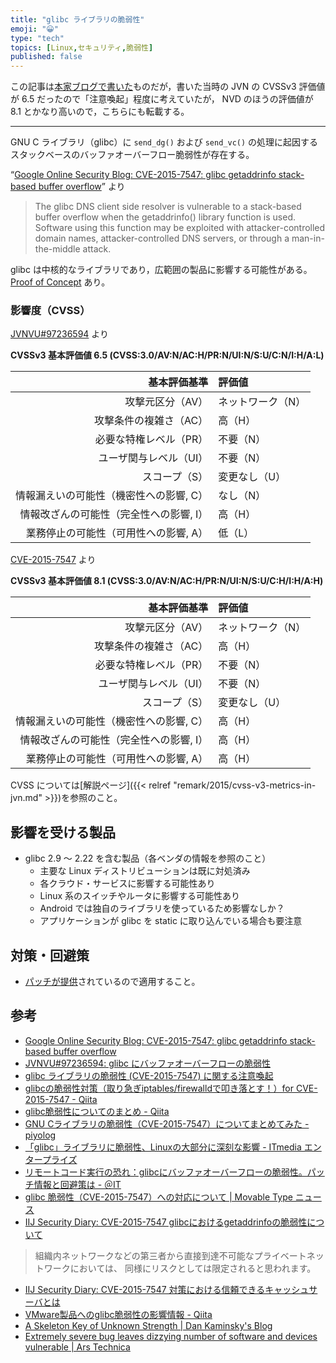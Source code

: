 ```yaml
---
title: "glibc ライブラリの脆弱性"
emoji: "😀"
type: "tech"
topics: [Linux,セキュリティ,脆弱性]
published: false
---
```

この記事は[本家ブログで書いた](http://text.baldanders.info/remark/2016/02/vulnerability-glibc-library/)ものだが，書いた当時の JVN の CVSSv3 評価値が 6.5 だったので「注意喚起」程度に考えていたが， NVD のほうの評価値が 8.1 とかなり高いので，こちらにも転載する。

----

 GNU C ライブラリ（glibc）に `send_dg()` および `send_vc()` の処理に起因するスタックベースのバッファオーバーフロー脆弱性が存在する。

“[Google Online Security Blog: CVE-2015-7547: glibc getaddrinfo stack-based buffer overflow](https://googleonlinesecurity.blogspot.jp/2016/02/cve-2015-7547-glibc-getaddrinfo-stack.html)” より

> The glibc DNS client side resolver is vulnerable to a stack-based buffer overflow when the getaddrinfo() library function is used. Software using this function may be exploited with attacker-controlled domain names, attacker-controlled DNS servers, or through a man-in-the-middle attack.</q>

glibc は中核的なライブラリであり，広範囲の製品に影響する可能性がある。[Proof of Concept](https://github.com/fjserna/CVE-2015-7547) あり。

### 影響度（CVSS）

[JVNVU#97236594](http://jvn.jp/vu/JVNVU97236594/) より

**CVSSv3 基本評価値 6.5 (CVSS:3.0/AV:N/AC:H/PR:N/UI:N/S:U/C:N/I:H/A:L)**

| 基本評価基準                            | 評価値            |
|----------------------------------------:|:------------------|
| 攻撃元区分（AV）                        | ネットワーク（N） |
| 攻撃条件の複雑さ（AC）                  | 高（H）           |
| 必要な特権レベル（PR）                  | 不要（N）         |
| ユーザ関与レベル（UI）                  | 不要（N）         |
| スコープ（S）                           | 変更なし（U）     |
| 情報漏えいの可能性（機密性への影響, C） | なし（N）         |
| 情報改ざんの可能性（完全性への影響, I） | 高（H）           |
| 業務停止の可能性（可用性への影響, A）   | 低（L）           |

[CVE-2015-7547](https://web.nvd.nist.gov/view/vuln/detail?vulnId=CVE-2015-7547) より

**CVSSv3 基本評価値 8.1 (CVSS:3.0/AV:N/AC:H/PR:N/UI:N/S:U/C:H/I:H/A:H)**

| 基本評価基準                            | 評価値            |
|----------------------------------------:|:------------------|
| 攻撃元区分（AV）                        | ネットワーク（N） |
| 攻撃条件の複雑さ（AC）                  | 高（H）           |
| 必要な特権レベル（PR）                  | 不要（N）         |
| ユーザ関与レベル（UI）                  | 不要（N）         |
| スコープ（S）                           | 変更なし（U）     |
| 情報漏えいの可能性（機密性への影響, C） | 高（H）           |
| 情報改ざんの可能性（完全性への影響, I） | 高（H）           |
| 業務停止の可能性（可用性への影響, A）   | 高（H）           |

CVSS については[解説ページ]({{< relref "remark/2015/cvss-v3-metrics-in-jvn.md" >}})を参照のこと。

## 影響を受ける製品

- glibc 2.9 ～ 2.22 を含む製品（各ベンダの情報を参照のこと）
    - 主要な Linux ディストリビューションは既に対処済み
    - 各クラウド・サービスに影響する可能性あり
    - Linux 系のスイッチやルータに影響する可能性あり
    - Android では独自のライブラリを使っているため影響なしか？
    - アプリケーションが glibc を static に取り込んでいる場合も要注意

## 対策・回避策

- [パッチが提供](https://sourceware.org/ml/libc-alpha/2016-02/msg00416.html)されているので適用すること。

## 参考

- [Google Online Security Blog: CVE-2015-7547: glibc getaddrinfo stack-based buffer overflow](https://googleonlinesecurity.blogspot.jp/2016/02/cve-2015-7547-glibc-getaddrinfo-stack.html)
- [JVNVU#97236594: glibc にバッファオーバーフローの脆弱性](http://jvn.jp/vu/JVNVU97236594/)
- [glibc ライブラリの脆弱性 (CVE-2015-7547) に関する注意喚起](https://www.jpcert.or.jp/at/2016/at160009.html)
- [glibcの脆弱性対策（取り急ぎiptables/firewalldで叩き落とす！）for CVE-2015-7547 - Qiita](http://qiita.com/kawaz/items/1b07429b28851f997dba)
- [glibc脆弱性についてのまとめ - Qiita](http://qiita.com/kkyouhei/items/b42f38192b546839b19a)
- [GNU Cライブラリの脆弱性（CVE-2015-7547）についてまとめてみた - piyolog](http://d.hatena.ne.jp/Kango/20160217/1455725647)
- [「glibc」ライブラリに脆弱性、Linuxの大部分に深刻な影響 - ITmedia エンタープライズ](http://www.itmedia.co.jp/enterprise/articles/1602/17/news065.html)
- [リモートコード実行の恐れ：glibcにバッファオーバーフローの脆弱性。パッチ情報と回避策は - ＠IT](http://www.atmarkit.co.jp/ait/articles/1602/17/news140.html)
- [glibc 脆弱性（CVE-2015-7547）への対応について | Movable Type ニュース](http://www.sixapart.jp/movabletype/news/2016/02/18-1100.html)
- [IIJ Security Diary: CVE-2015-7547 glibcにおけるgetaddrinfoの脆弱性について](https://sect.iij.ad.jp/d/2016/02/197129.html)

> 組織内ネットワークなどの第三者から直接到達不可能なプライベートネットワークにおいては、 同様にリスクとしては限定されると思われます。

- [IIJ Security Diary: CVE-2015-7547 対策における信頼できるキャッシュサーバとは](https://sect.iij.ad.jp/d/2016/02/225250.html)
- [VMware製品へのglibc脆弱性の影響情報 - Qiita](http://qiita.com/tsukamoto/items/065c19b2bb004911d32a)
- [A Skeleton Key of Unknown Strength | Dan Kaminsky's Blog](http://dankaminsky.com/2016/02/20/skeleton/)
- [Extremely severe bug leaves dizzying number of software and devices vulnerable | Ars Technica](http://arstechnica.com/security/2016/02/extremely-severe-bug-leaves-dizzying-number-of-apps-and-devices-vulnerable/)

